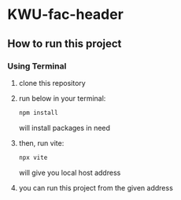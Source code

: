 # KWU-fac-header


## How to run this project

### Using Terminal

1. clone this repository

2. run below in your terminal:
   ```bash
   npm install
   ```
   will install packages in need

3. then, run vite:
   ```bash
   npx vite
   ```
   will give you local host address

4. you can run this project from the given address
